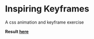 # Inspiring Keyframes

A css animation and keyframe exercise

**Result [here](http://afranceschetti.github.io/inspiring-keyframes/)** 
